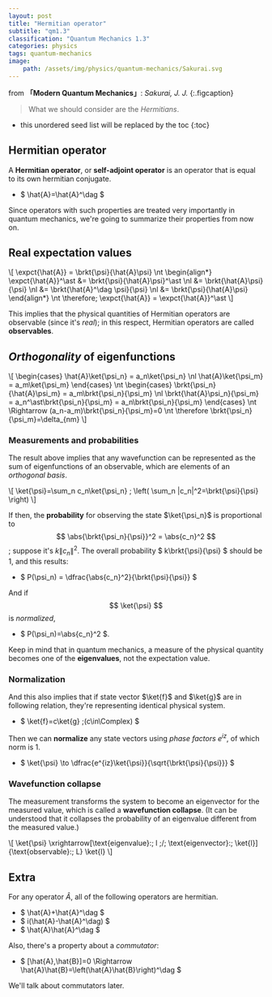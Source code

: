 ```yaml
---
layout: post
title: "Hermitian operator"
subtitle: "qm1.3"
classification: "Quantum Mechanics 1.3"
categories: physics
tags: quantum-mechanics
image:
    path: /assets/img/physics/quantum-mechanics/Sakurai.svg
---
```


from **「Modern Quantum Mechanics」**: _Sakurai, J. J._
{:.figcaption}

> What we should consider are the _Hermitians_.

<!--more-->
* this unordered seed list will be replaced by the toc
{:toc}

## Hermitian operator

A **Hermitian operator**, or **self-adjoint operator** is an operator that is equal to its own hermitian conjugate.
* $ \hat{A}=\hat{A}^\dag $

Since operators with such properties are treated very importantly in quantum mechanics,
we're going to summarize their properties from now on.

## Real expectation values

\\[
\expct{\hat{A}} = \brkt{\psi}{\hat{A}\psi}
\nt
\begin{align\*}
\expct{\hat{A}}^\ast &= \brkt{\psi}{\hat{A}\psi}^\ast \nl
&= \brkt{\hat{A}\psi}{\psi} \nl
&= \brkt{\hat{A}^\dag \psi}{\psi} \nl
&= \brkt{\psi}{\hat{A}\psi}
\end{align\*}
\nt
\therefore\; \expct{\hat{A}} = \expct{\hat{A}}^\ast
\\]

This implies that the physical quantities of Hermitian operators are observable (since it's _real_);
in this respect, Hermitian operators are called **observables**.

## _Orthogonality_ of eigenfunctions

\\[
\begin{cases}
\hat{A}\ket{\psi_n} = a_n\ket{\psi_n} \nl
\hat{A}\ket{\psi_m} = a_m\ket{\psi_m}
\end{cases}
\nt
\begin{cases}
\brkt{\psi_n}{\hat{A}\psi_m} = a_m\brkt{\psi_n}{\psi_m} \nl
\brkt{\hat{A}\psi_n}{\psi_m} = a_n^\ast\brkt{\psi_n}{\psi_m} = a_n\brkt{\psi_n}{\psi_m}
\end{cases}
\nt
\Rightarrow (a_n-a_m)\brkt{\psi_n}{\psi_m}=0
\nt
\therefore \brkt{\psi_n}{\psi_m}=\delta_{nm}
\\]

### Measurements and probabilities
The result above implies that any wavefunction can be represented as the sum of eigenfunctions of an observable,
which are elements of an _orthogonal basis_.

\\[ \ket{\psi}=\sum_n c_n\ket{\psi_n} \; \left( \sum_n \|c_n\|^2=\brkt{\psi}{\psi} \right) \\]

If then, the **probability** for observing the state $\ket{\psi_n}$ is proportional to
$$ \abs{\brkt{\psi_n}{\psi}}^2 = \abs{c_n}^2 $$; suppose it's $k\|c_n\|^2$.
The overall probability $ k\brkt{\psi}{\psi} $ should be $1$, and this results:
* $ P(\psi_n) = \dfrac{\abs{c_n}^2}{\brkt{\psi}{\psi}} $

And if $$ \ket{\psi} $$ is _normalized_,
* $ P(\psi_n)=\abs{c_n}^2 $.

Keep in mind that in quantum mechanics, a measure of the physical quantity becomes one of the **eigenvalues**,
not the expectation value.

### Normalization
And this also implies that if state vector $\ket{f}$ and $\ket{g}$ are in following relation,
they're representing identical physical system.
* $ \ket{f}=c\ket{g} \;(c\in\Complex) $

Then we can **normalize** any state vectors using _phase factors_ $e^{iz}$, of which norm is $1$.
* $ \ket{\psi} \to \dfrac{e^{iz}\ket{\psi}}{\sqrt{\brkt{\psi}{\psi}}} $

### Wavefunction collapse

The measurement transforms the system to become an eigenvector for the measured value,
which is called a **wavefunction collapse**.
(It can be understood that it collapses the probability of an eigenvalue different from the measured value.)

\\[
\ket{\psi} \xrightarrow[\text{eigenvalue}:\; l \;/\; \text{eigenvector}:\; \ket{l}]{\text{observable}:\; L} \ket{l}
\\]

## Extra
For any operator $\hat{A}$, all of the following operators are hermitian.
* $ \hat{A}+\hat{A}^\dag $
* $ i(\hat{A}-\hat{A}^\dag) $
* $ \hat{A}\hat{A}^\dag $

Also, there's a property about a _commutator_:
* $ [\hat{A},\hat{B}]=0 \Rightarrow \hat{A}\hat{B}=\left(\hat{A}\hat{B}\right)^\dag $

We'll talk about commutators later.